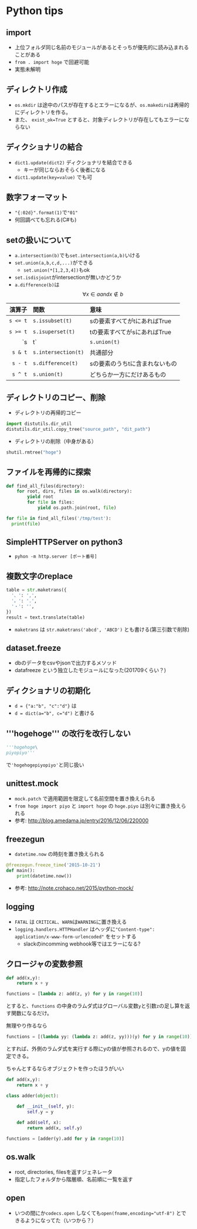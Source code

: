 # Python tips

## import

* 上位フォルダ同じ名前のモジュールがあるとそっちが優先的に読み込まれることがある
* `from . import hoge` で回避可能
* 実態未解明

## ディレクトリ作成

* `os.mkdir` は途中のパスが存在するとエラーになるが、`os.makedirs`は再帰的にディレクトリを作る。
* また、 `exist_ok=True` とすると、対象ディレクトリが存在してもエラーにならない

## ディクショナリの結合

* `dict1.update(dict2)` ディクショナリを結合できる
  * キーが同じならおそらく後者になる
* `dict1.update(key=value)` でも可

## 数字フォーマット

* `"{:02d}".format(1)`で`"01"`
* 何回調べても忘れる(C#も)

## setの扱いについて

* `a.intersection(b)`でも`set.intersection(a,b)`いける
* `set.union(a,b,c,d,...)`ができる
  * `set.union(*[1,2,3,4])`もok
* `set.isdisjoint`がintersectionが無いかどうか
* `a.difference(b)`は $$\forall x \in a and x \not\in b$$

|演算子|関数|意味|
|--:|:--|:--|
|`s <= t`|`s.issubset(t)`|sの要素すべてがtにあればTrue|
|`s >= t`|`s.isuperset(t)`|tの要素すべてがsにあればTrue||
|`s | t`|`s.union(t)`|和集合|
|`s & t`|`s.intersection(t)`|共通部分|
|`s - t`|`s.difference(t)`|sの要素のうちtに含まれないもの|
|`s ^ t`|`s.union(t)`|どちらか一方にだけあるもの|

## ディレクトリのコピー、削除

* ディレクトリの再帰的コピー

```python
import distutils.dir_util
distutils.dir_util.copy_tree("source_path", "dit_path")
```

* ディレクトリの削除（中身がある）

```python
shutil.rmtree("hoge")
```

## ファイルを再帰的に探索

```python
def find_all_files(directory):
    for root, dirs, files in os.walk(directory):
        yield root
        for file in files:
            yield os.path.join(root, file)

for file in find_all_files('/tmp/test'):
  print(file)
```

## SimpleHTTPServer on python3

* `pyhon -m http.server [ポート番号]`

## 複数文字のreplace

```python
table = str.maketrans({
  '、': ',',
  '。': '.',
  '・': '',
})
result = text.translate(table)
```

* `maketrans` は `str.maketrans('abcd', 'ABCD')` とも書ける(第三引数で削除)

## dataset.freeze

* dbのデータをcsvやjsonで出力するメソッド
* datafreeze という独立したモジュールになった(201709くらい？)

## ディクショナリの初期化

* `d = {"a:"b", "c":"d"}` は
* `d = dict(a="b", c="d")` と書ける

## '''hogehoge''' の改行を改行しない

```python
'''hogehoge\
piyopiyo'''
```

で`'hogehogepiyopiyo'`と同じ扱い

## unittest.mock

* `mock.patch` で適用範囲を限定して名前空間を置き換えられる
* `from hoge import piyo` と `import hoge` の `hoge.piyo` は別々に置き換えられる
* 参考: <http://blog.amedama.jp/entry/2016/12/06/220000>

## freezegun

* `datetime.now` の時刻を置き換えられる

```python
@freezegun.freeze_time('2015-10-21')
def main():
    print(datetime.now())
```

* 参考: <http://note.crohaco.net/2015/python-mock/>

## logging

* `FATAL` は `CRITICAL`、`WARN`は`WARNING`に置き換える
* `logging.handlers.HTTPHandler` はヘッダに`"Content-type": application/x-www-form-urlencoded"` をセットする
  * slackのincomming webhook等ではエラーになる?

## クロージャの変数参照

```python
def add(x,y):
    return x + y

functions = [lambda z: add(z, y) for y in range(10)]
```

とすると、`functions` の中身のラムダ式はグローバル変数`y`と引数`z`の足し算を返す関数になるだけ。

無理やり作るなら

```python
functions = [(lambda yy: (lambda z: add(z, yy)))(y) for y in range(10)]
```

とすれば、外側のラムダ式を実行する際にyの値が参照されるので、yの値を固定できる。

ちゃんとするならオブジェクトを作ったほうがいい

```python
def add(x,y):
    return x + y

class adder(object):

    def __init__(self, y):
        self.y = y
  
    def add(self, x):
        return add(x, self.y)

functions = [adder(y).add for y in range(10)]
```

## os.walk

* root, directories, filesを返すジェネレータ
* 指定したフォルダから階層順、名前順に一覧を返す

## open

* いつの間にか`codecs.open` しなくても`open(fname,encoding="utf-8")` とできるようになってた（いつから？）